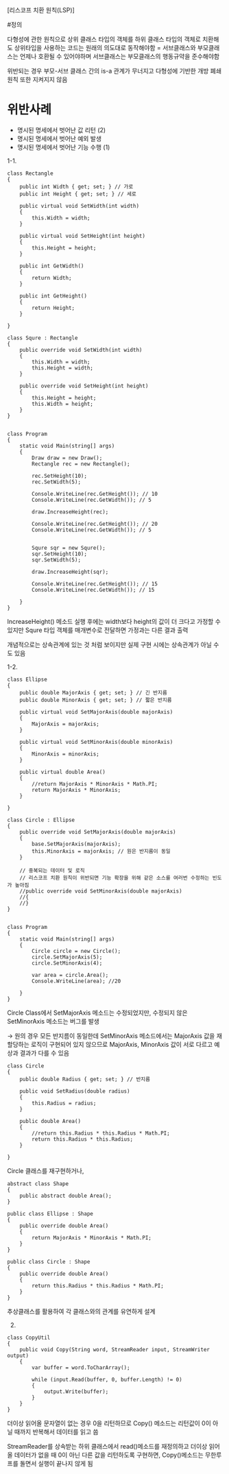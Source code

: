 [리스코프 치환 원칙(LSP)]


#정의

 다형성에 관한 원칙으로 상위 클래스 타입의 객체를 하위 클래스 타입의 객체로 치환해도 상위타입을 사용하는 코드는 원래의 의도대로 동작해야함
 = 서브클래스와 부모클래스는 언제나 호환될 수 있어야하며 서브클래스는 부모클래스의 행동규약을 준수해야함

 위반되는 경우 부모-서브 클래스 간의 is-a 관계가 무너지고 다형성에 기반한 개방 폐쇄 원칙 또한 지켜지지 않음


# 위반사례

 - 명시된 명세에서 벗어난 값 리턴 (2)
 - 명시된 명세에서 벗어난 예외 발생
 - 명시된 명세에서 벗어난 기능 수행 (1)
 
 
 1-1.
 
    class Rectangle
    {
        public int Width { get; set; } // 가로
        public int Height { get; set; } // 세로

        public virtual void SetWidth(int width)
        {
            this.Width = width;
        }

        public virtual void SetHeight(int height)
        {
            this.Height = height;
        }

        public int GetWidth()
        {
            return Width;
        }

        public int GetHeight()
        {
            return Height;
        }
        
    }

    class Squre : Rectangle
    {
        public override void SetWidth(int width)
        {
            this.Width = width;
            this.Height = width;
        }

        public override void SetHeight(int height)
        {
            this.Height = height;
            this.Width = height;
        }
    }
    
    
    class Program
    {
        static void Main(string[] args)
        {
            Draw draw = new Draw();
            Rectangle rec = new Rectangle();

            rec.SetHeight(10);
            rec.SetWidth(5);

            Console.WriteLine(rec.GetHeight()); // 10
            Console.WriteLine(rec.GetWidth()); // 5

            draw.IncreaseHeight(rec);

            Console.WriteLine(rec.GetHeight()); // 20
            Console.WriteLine(rec.GetWidth()); // 5


            Squre sqr = new Squre();
            sqr.SetHeight(10);
            sqr.SetWidth(5);

            draw.IncreaseHeight(sqr);

            Console.WriteLine(rec.GetHeight()); // 15
            Console.WriteLine(rec.GetWidth()); // 15

        }
    }
 
 
 IncreaseHeight() 메소드 실행 후에는 width보다 height의 값이 더 크다고 가정할 수 있지만 Squre 타입 객체를 매개변수로 전달하면 가정과는 다른 결과 출력

개념적으로는 상속관계에 있는 것 처럼 보이지만 실제 구현 시에는 상속관계가 아닐 수도 있음


1-2.

    class Ellipse
    {
        public double MajorAxis { get; set; } // 긴 반지름
        public double MinorAxis { get; set; } // 짧은 반지름

        public virtual void SetMajorAxis(double majorAxis)
        {
            MajorAxis = majorAxis;
        }

        public virtual void SetMinorAxis(double minorAxis)
        {
            MinorAxis = minorAxis;
        }

        public virtual double Area()
        {
            //return MajorAxis * MinorAxis * Math.PI;
            return MajorAxis * MinorAxis;
        }
        
    }

    class Circle : Ellipse
    {
        public override void SetMajorAxis(double majorAxis)
        {
            base.SetMajorAxis(majorAxis);
            this.MinorAxis = majorAxis; // 원은 반지름이 동일
        }

        // 중복되는 데이터 및 로직 
        // 리스코프 치환 원칙이 위반되면 기능 확장을 위해 같은 소스를 여러번 수정하는 빈도가 높아짐
        //public override void SetMinorAxis(double majorAxis)
        //{
        //}
    }
    
    
    class Program
    {
        static void Main(string[] args)
        {
            Circle circle = new Circle();
            circle.SetMajorAxis(5);
            circle.SetMinorAxis(4);

            var area = circle.Area();
            Console.WriteLine(area); //20

        }
    }
    
    
Circle Class에서 SetMajorAxis 메소드는 수정되었지만, 수정되지 않은 SetMinorAxis 메소드는 버그를 발생
 
 → 원의 경우 모든 반지름이 동일한데 SetMinorAxis 메소드에서는 MajorAxis 값을 재할당하는 로직이 구현되어 있지 않으므로 MajorAxis, MinorAxis 값이 서로 다르고  예상과 결과가 다를 수 있음


    class Circle
    {
        public double Radius { get; set; } // 반지름

        public void SetRadius(double radius)
        {
            this.Radius = radius;
        }

        public double Area()
        {
            //return this.Radius * this.Radius * Math.PI;
            return this.Radius * this.Radius;
        }
        
    }
    
Circle 클래스를 재구현하거나, 
    
    abstract class Shape
    {
        public abstract double Area();
    }

    public class Ellipse : Shape
    {
        public override double Area()
        {
            return MajorAxis * MinorAxis * Math.PI;
        }
    }

    public class Circle : Shape
    {
        public override double Area()
        {
            return this.Radius * this.Radius * Math.PI;
        }
    }
    
추상클래스를 활용하여 각 클래스와의 관계를 유연하게 설계


2.

    class CopyUtil
    {
        public void Copy(String word, StreamReader input, StreamWriter output)
        {
            var buffer = word.ToCharArray();

            while (input.Read(buffer, 0, buffer.Length) != 0)
            {
                output.Write(buffer);
            }
        }
    }
    
  
더이상 읽어올 문자열이 없는 경우 0을 리턴하므로 Copy() 메소드는 리턴값이 0이 아닐 때까지 반복해서 데이터를 읽고 씀

StreamReader를 상속받는 하위 클래스에서 read()메소드를 재정의하고 더이상 읽어올 데이터가 없을 때 0이 아닌 다른 값을 리턴하도록 구현하면, Copy()메소드는 무한루프를 돌면서 실행이 끝나지 않게 됨 
